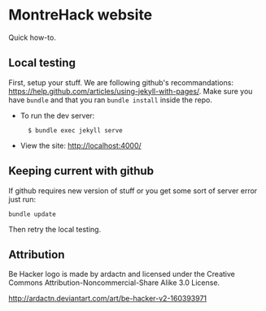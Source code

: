 # MontreHack website
Quick how-to.

## Local testing

First, setup your stuff. We are following github's recommandations: <https://help.github.com/articles/using-jekyll-with-pages/>. Make sure you have `bundle` and that you ran `bundle install` inside the repo.

* To run the dev server:

        $ bundle exec jekyll serve

* View the site: <http://localhost:4000/>

## Keeping current with github

If github requires new version of stuff or you get some sort of server error
just run:

	bundle update

Then retry the local testing.

## Attribution

Be Hacker logo is made by ardactn and licensed under the Creative Commons
Attribution-Noncommercial-Share Alike 3.0 License.

http://ardactn.deviantart.com/art/be-hacker-v2-160393971
